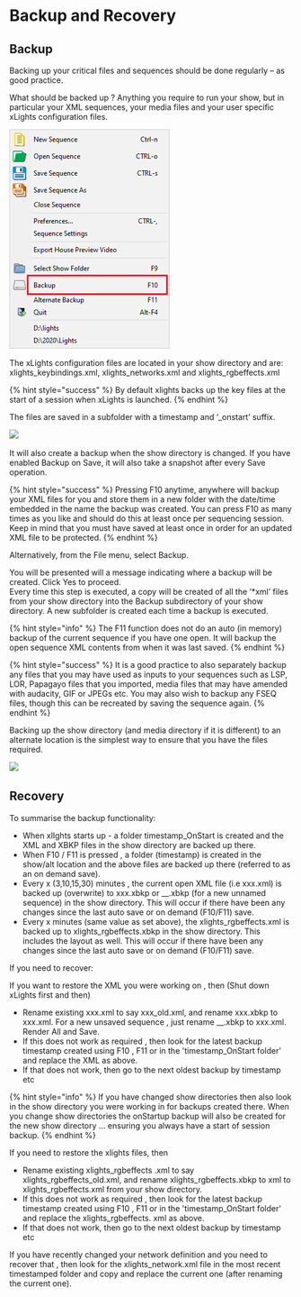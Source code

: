 # Backup and Recovery

## Backup

Backing up your critical files and sequences should be done regularly – as good practice.

What should be backed up ? Anything you require to run your show, but in particular your XML sequences, your media files and your user specific xLights configuration files.

![](<../../../.gitbook/assets/image (798).png>)

The xLights configuration files are located in your show directory and are: xlights\_keybindings.xml, xlights\_networks.xml and xlights\_rgbeffects.xml

{% hint style="success" %}
By default xlights backs up the key files at the start of a session when xLights is launched.
{% endhint %}

The files are saved in a subfolder with a timestamp and ‘\_onstart’ suffix.

![](https://lh6.googleusercontent.com/P0tdvXNAx-bdxZzzvFKB80xmizSiXI73iORJA7wYiY88Tu3l2a\_9XW02lq5NUwoPQbZDFUPhViat47g6HzENaDEIAaIuOeQQ4uokDoWMNmgwoThcl2ZZE1x-mZq4RqUgKDv2VT5n)

It will also create a backup when the show directory is changed. If you have enabled Backup on Save, it will also take a snapshot after every Save operation.

{% hint style="success" %}
Pressing F10 anytime, anywhere will backup your XML files for you and store them in a new folder with the date/time embedded in the name the backup was created. You can press F10 as many times as you like and should do this at least once per sequencing session. Keep in mind that you must have saved at least once in order for an updated XML file to be protected.
{% endhint %}

Alternatively, from the File menu, select Backup.

You will be presented will a message indicating where a backup will be created. Click Yes to proceed.\
Every time this step is executed, a copy will be created of all the ‘\*xml’ files from your show directory into the Backup subdirectory of your show directory. A new subfolder is created each time a backup is executed.

{% hint style="info" %}
The F11 function does not do an auto (in memory) backup of the current sequence if you have one open. It will backup the open sequence XML contents from when it was last saved.
{% endhint %}

{% hint style="success" %}
It is a good practice to also separately backup any files that you may have used as inputs to your sequences such as LSP, LOR, Papagayo files that you imported, media files that may have amended with audacity, GIF or JPEGs etc. You may also wish to backup any FSEQ files, though this can be recreated by saving the sequence again.
{% endhint %}

Backing up the show directory (and media directory if it is different) to an alternate location is the simplest way to ensure that you have the files required.

![](https://lh5.googleusercontent.com/01Vxfgt8wGxpwf6MizV8wsICSfvfhPBLbW-nWXoMTcuOBp1WJxalmSdYwTyz4FcObgWDLHWpXgse3FNf4Wb7WZA4-KGMaESj6RvyjfHkGfcXaURmORxrJh9nrghd0KEROcZEwPoA)

## Recovery

To summarise the backup functionality:

* When xlIghts starts up - a folder timestamp\_OnStart is created and the XML and XBKP files in the show directory are backed up there.
* When F10 / F11  is pressed , a folder (timestamp) is created  in the show/alt location and the above files are backed up there (referred to as an on demand save).
* Every x (3,10,15,30) minutes , the current open XML file (i.e xxx.xml) is backed up (overwrite) to xxx.xbkp or \_\_.xbkp (for a new unnamed sequence) in the show directory. This will occur if there have been any changes since the last auto save or on demand (F10/F11) save.
* Every x minutes (same value as set above), the xlights\_rgbeffects.xml is backed up to xlights\_rgbeffects.xbkp in the show directory. This includes the layout as well.  This will occur if there have been any changes since the last auto save or on demand (F10/F11) save.

If you need to recover:

If you want to restore the XML you were working on , then (Shut down xLights first and then)

* Rename existing xxx.xml to say xxx\_old.xml, and rename xxx.xbkp to xxx.xml. For a new unsaved sequence , just rename \_\_.xbkp to xxx.xml. Render All and Save.
* If this does not work as required , then look for the latest backup timestamp created using F10 , F11 or in the 'timestamp\_OnStart folder' and replace the XML as above.
* If that does not work, then go to the next oldest backup by timestamp etc

{% hint style="info" %}
If you have changed show directories then also look in the show directory you were working in for backups created there. When you change show directories the onStartup backup will also be created for the new show directory … ensuring you always have a start of session backup.
{% endhint %}

If you need to restore the xlights files, then

* Rename existing xlights\_rgbeffects .xml to say xlights\_rgbeffects\_old.xml, and rename xlights\_rgbeffects.xbkp to xml to xlights\_rgbeffects.xml from your show directory.
* If this does not work as required , then look for the latest backup timestamp created using F10 , F11 or in the 'timestamp\_OnStart folder' and replace the xlights\_rgbeffects. xml as above.
* If that does not work, then go to the next oldest backup by timestamp etc

If you have recently changed your network definition and you need to recover that , then look for the xlights\_network.xml file in the most recent timestamped folder and copy and replace the current one (after renaming the current one).
